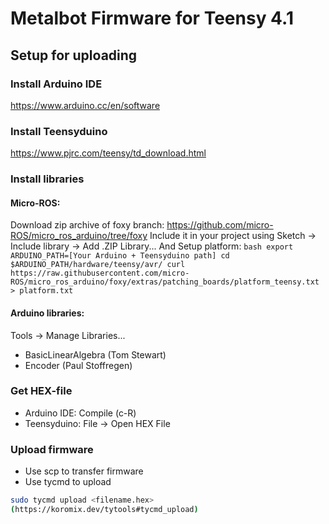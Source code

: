 # Metalbot Firmware for Teensy 4.1

## Setup for uploading

### Install Arduino IDE
https://www.arduino.cc/en/software

### Install Teensyduino
https://www.pjrc.com/teensy/td_download.html

### Install libraries
#### Micro-ROS:
  Download zip archive of foxy branch: https://github.com/micro-ROS/micro_ros_arduino/tree/foxy
  Include it in your project using Sketch -> Include library -> Add .ZIP Library...
  And Setup platform:
      ```bash
      export ARDUINO_PATH=[Your Arduino + Teensyduino path]
      cd $ARDUINO_PATH/hardware/teensy/avr/
      curl https://raw.githubusercontent.com/micro-ROS/micro_ros_arduino/foxy/extras/patching_boards/platform_teensy.txt > platform.txt
      ```
#### Arduino libraries:
 Tools -> Manage Libraries...
  - BasicLinearAlgebra (Tom Stewart)
  - Encoder (Paul Stoffregen)

### Get HEX-file
  - Arduino IDE: Compile (c-R)
  - Teensyduino: File -> Open HEX File

### Upload firmware
  - Use scp to transfer firmware
  - Use tycmd to upload
  ```bash
  sudo tycmd upload <filename.hex>
  (https://koromix.dev/tytools#tycmd_upload)
  ```
